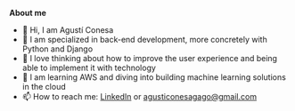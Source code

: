 **About me**

- 👋 Hi, I am Agustí Conesa
- 👀 I am specialized in back-end development, more concretely with Python and Django
- 💞️ I love thinking about how to improve the user experience and being able to implement it with technology
- 🌱 I am learning AWS and diving into building machine learning solutions in the cloud
- 📫 How to reach me: [LinkedIn](https://www.linkedin.com/in/agust%C3%AD-conesa-45288b167/) or agusticonesagago@gmail.com

<!---
agusticonesagago/agusticonesagago is a ✨ special ✨ repository because its `README.md` (this file) appears on your GitHub profile.
You can click the Preview link to take a look at your changes.
--->
